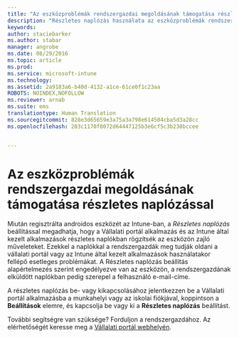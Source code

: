 ```yaml
---
title: "Az eszközproblémák rendszergazdai megoldásának támogatása részletes naplózással | Microsoft Intune"
description: "Részletes naplózás használata az eszközproblémák rendszergazdai megoldásának támogatásához"
keywords: 
author: staciebarker
ms.author: stabar
manager: angrobe
ms.date: 08/29/2016
ms.topic: article
ms.prod: 
ms.service: microsoft-intune
ms.technology: 
ms.assetid: 2a9183a6-b40d-4132-a1ce-61ce0f1c23aa
ROBOTS: NOINDEX,NOFOLLOW
ms.reviewer: arnab
ms.suite: ems
translationtype: Human Translation
ms.sourcegitcommit: 828e3d65659e3a75a3a798e614504cba5d3a28cc
ms.openlocfilehash: 203c1170f8072d64447125b3e6cf5c3b238bccee


---
```



# Az eszközproblémák rendszergazdai megoldásának támogatása részletes naplózással

Miután regisztrálta androidos eszközét az Intune-ban, a *Részletes naplózás* beállítással megadhatja, hogy a Vállalati portál alkalmazás és az Intune által kezelt alkalmazások részletes naplókban rögzítsék az eszközön zajló műveleteket. Ezekkel a naplókkal a rendszergazdák meg tudják oldani a vállalati portál vagy az Intune által kezelt alkalmazások használatakor fellépő esetleges problémákat. A Részletes naplózás beállítás alapértelmezés szerint engedélyezve van az eszközön, a rendszergazdának elküldött naplókban pedig szerepel a felhasználó e-mail-címe.

A részletes naplózás be- vagy kikapcsolásához jelentkezzen be a Vállalati portál alkalmazásba a munkahelyi vagy az iskolai fiókjával, koppintson a **Beállítások** elemre, és kapcsolja be vagy ki a **Részletes naplózás** beállítást.

További segítségre van szüksége? Forduljon a rendszergazdához. Az elérhetőségét keresse meg a [Vállalati portál webhelyén](http://portal.manage.microsoft.com).



<!--HONumber=Oct16_HO2-->


